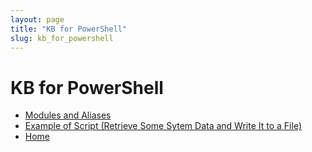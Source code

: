 ```yaml
---
layout: page
title: "KB for PowerShell"
slug: kb_for_powershell
---
```

# KB for PowerShell
- [Modules and Aliases](https://dzmitry-h.github.io/personalbrand/KB_Powershell/ps_modules_and_aliases/)
- [Example of Script (Retrieve Some Sytem Data and Write It to a File)](https://dzmitry-h.github.io/personalbrand/KB_Powershell/script_retrieve_and_write/)
- [Home](https://dzmitry-h.github.io/personalbrand/)
